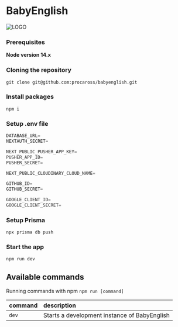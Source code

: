 # BabyEnglish
![LOGO](https://s1.locimg.com/2023/10/26/900def328e8b4.png)

### Prerequisites

**Node version 14.x**

### Cloning the repository

```shell
git clone git@github.com:procaross/babyenglish.git
```

### Install packages

```shell
npm i
```

### Setup .env file


```js
DATABASE_URL=
NEXTAUTH_SECRET=

NEXT_PUBLIC_PUSHER_APP_KEY=
PUSHER_APP_ID=
PUSHER_SECRET=

NEXT_PUBLIC_CLOUDINARY_CLOUD_NAME=

GITHUB_ID=
GITHUB_SECRET=

GOOGLE_CLIENT_ID=
GOOGLE_CLIENT_SECRET=
```

### Setup Prisma

```shell
npx prisma db push

```

### Start the app

```shell
npm run dev
```

## Available commands

Running commands with npm `npm run [command]`

| command         | description                              |
| :-------------- | :--------------------------------------- |
| `dev`           | Starts a development instance of BabyEnglish |
